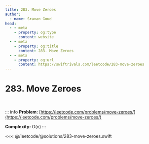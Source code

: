 ```yaml
---
title: 283. Move Zeroes
author:
  - name: Sravan Goud
head:
  - - meta
    - property: og:type
      content: website
  - - meta
    - property: og:title
      content: 283. Move Zeroes
  - - meta
    - property: og:url
      content: https://swiftrivals.com/leetcode/283-move-zeroes
---
```


# 283. Move Zeroes

<br/>

::: info
**Problem:** [https://leetcode.com/problems/move-zeroes/](https://leetcode.com/problems/move-zeroes/)

**Complexity:** O(n)
:::

<<< @/leetcode/@solutions/283-move-zeroes.swift